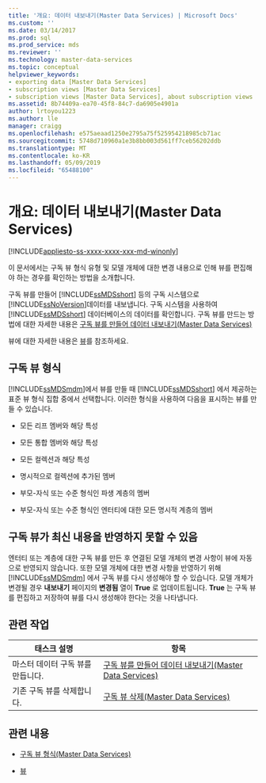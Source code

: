 ```yaml
---
title: '개요: 데이터 내보내기(Master Data Services) | Microsoft Docs'
ms.custom: ''
ms.date: 03/14/2017
ms.prod: sql
ms.prod_service: mds
ms.reviewer: ''
ms.technology: master-data-services
ms.topic: conceptual
helpviewer_keywords:
- exporting data [Master Data Services]
- subscription views [Master Data Services]
- subscription views [Master Data Services], about subscription views
ms.assetid: 8b74409a-ea70-45f8-84c7-da6905e4901a
author: lrtoyou1223
ms.author: lle
manager: craigg
ms.openlocfilehash: e575aeaad1250e2795a75f525954218985cb71ac
ms.sourcegitcommit: 5748d710960a1e3b8bb003d561ff7ceb56202ddb
ms.translationtype: MT
ms.contentlocale: ko-KR
ms.lasthandoff: 05/09/2019
ms.locfileid: "65488100"
---
```

# <a name="overview-exporting-data-master-data-services"></a>개요: 데이터 내보내기(Master Data Services)

[!INCLUDE[appliesto-ss-xxxx-xxxx-xxx-md-winonly](../includes/appliesto-ss-xxxx-xxxx-xxx-md-winonly.md)]

  이 문서에서는 구독 뷰 형식 유형 및 모델 개체에 대한 변경 내용으로 인해 뷰를 편집해야 하는 경우를 확인하는 방법을 소개합니다.  
  
 구독 뷰를 만들어 [!INCLUDE[ssMDSshort](../includes/ssmdsshort-md.md)] 등의 구독 시스템으로 [!INCLUDE[ssNoVersion](../includes/ssnoversion-md.md)]데이터를 내보냅니다. 구독 시스템을 사용하여 [!INCLUDE[ssMDSshort](../includes/ssmdsshort-md.md)] 데이터베이스의 데이터를 확인합니다.  구독 뷰를 만드는 방법에 대한 자세한 내용은 [구독 뷰를 만들어 데이터 내보내기&#40;Master Data Services&#41;](../master-data-services/create-a-subscription-view-to-export-data-master-data-services.md)  
  
 뷰에 대한 자세한 내용은 [뷰](../relational-databases/views/views.md)를 참조하세요.  
  
## <a name="subscription-view-formats"></a>구독 뷰 형식  
 [!INCLUDE[ssMDSmdm](../includes/ssmdsmdm-md.md)]에서 뷰를 만들 때 [!INCLUDE[ssMDSshort](../includes/ssmdsshort-md.md)] 에서 제공하는 표준 뷰 형식 집합 중에서 선택합니다. 이러한 형식을 사용하여 다음을 표시하는 뷰를 만들 수 있습니다.  
  
-   모든 리프 멤버와 해당 특성  
  
-   모든 통합 멤버와 해당 특성  
  
-   모든 컬렉션과 해당 특성  
  
-   명시적으로 컬렉션에 추가된 멤버  
  
-   부모-자식 또는 수준 형식인 파생 계층의 멤버  
  
-   부모-자식 또는 수준 형식인 엔터티에 대한 모든 명시적 계층의 멤버  
  
## <a name="subscription-views-can-become-out-of-date"></a>구독 뷰가 최신 내용을 반영하지 못할 수 있음  
 엔터티 또는 계층에 대한 구독 뷰를 만든 후 연결된 모델 개체의 변경 사항이 뷰에 자동으로 반영되지 않습니다. 또한 모델 개체에 대한 변경 사항을 반영하기 위해 [!INCLUDE[ssMDSmdm](../includes/ssmdsmdm-md.md)] 에서 구독 뷰를 다시 생성해야 할 수 있습니다. 모델 개체가 변경될 경우 **내보내기** 페이지의 **변경됨** 열이 **True** 로 업데이트됩니다. **True** 는 구독 뷰를 편집하고 저장하여 뷰를 다시 생성해야 한다는 것을 나타냅니다.  
  
## <a name="related-tasks"></a>관련 작업  
  
|태스크 설명|항목|  
|----------------------|-----------|  
|마스터 데이터 구독 뷰를 만듭니다.|[구독 뷰를 만들어 데이터 내보내기&#40;Master Data Services&#41;](../master-data-services/create-a-subscription-view-to-export-data-master-data-services.md)|  
|기존 구독 뷰를 삭제합니다.|[구독 뷰 삭제&#40;Master Data Services&#41;](../master-data-services/delete-a-subscription-view-master-data-services.md)|  
  
## <a name="related-content"></a>관련 내용  
  
-   [구독 뷰 형식&#40;Master Data Services&#41;](../master-data-services/subscription-view-formats-master-data-services.md)  
  
-   [뷰](../relational-databases/views/views.md)  
  
  
